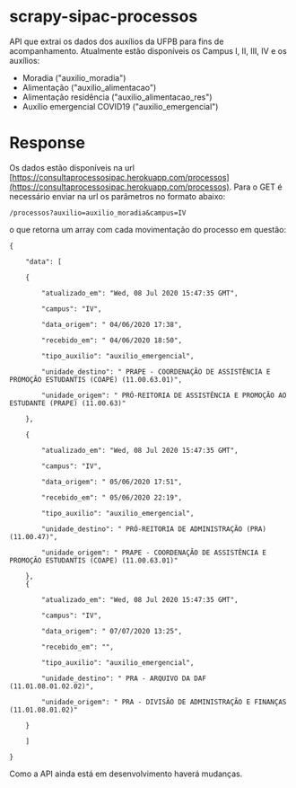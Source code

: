 # scrapy-sipac-processos
API que extrai os dados dos auxílios da UFPB para fins de acompanhamento. Atualmente estão disponíveis os Campus I, II, III, IV e os auxílios:

 - Moradia ("auxilio_moradia")
 - Alimentação ("auxilio_alimentacao")
 - Alimentação residência ("auxilio_alimentacao_res")
 - Auxílio emergencial COVID19 ("auxilio_emergencial")

# Response
Os dados estão disponíveis na url [https://consultaprocessosipac.herokuapp.com/processos](https://consultaprocessosipac.herokuapp.com/processos). Para o GET é necessário enviar na url os parâmetros no formato abaixo:

    
    /processos?auxilio=auxilio_moradia&campus=IV
    
o que retorna um array com cada movimentação do processo em questão:

    {
    
	    "data": [
    
	    {
    
		    "atualizado_em": "Wed, 08 Jul 2020 15:47:35 GMT",
		    
		    "campus": "IV",
		    
		    "data_origem": " 04/06/2020 17:38",
		    
		    "recebido_em": " 04/06/2020 18:50",
		    
		    "tipo_auxilio": "auxilio_emergencial",
		    
		    "unidade_destino": " PRAPE - COORDENAÇÃO DE ASSISTÊNCIA E PROMOÇÃO ESTUDANTIS (COAPE) (11.00.63.01)",
		    
		    "unidade_origem": " PRÓ-REITORIA DE ASSISTÊNCIA E PROMOÇÃO AO ESTUDANTE (PRAPE) (11.00.63)"
    
	    },
    
	    {
    
		    "atualizado_em": "Wed, 08 Jul 2020 15:47:35 GMT",
		    
		    "campus": "IV",
		    
		    "data_origem": " 05/06/2020 17:51",
		    
		    "recebido_em": " 05/06/2020 22:19",
		    
		    "tipo_auxilio": "auxilio_emergencial",
		    
		    "unidade_destino": " PRÓ-REITORIA DE ADMINISTRAÇÃO (PRA) (11.00.47)",
		    
		    "unidade_origem": " PRAPE - COORDENAÇÃO DE ASSISTÊNCIA E PROMOÇÃO ESTUDANTIS (COAPE) (11.00.63.01)"
		    
	    },
	    {

		    "atualizado_em": "Wed, 08 Jul 2020 15:47:35 GMT",
		    
		    "campus": "IV",
		    
		    "data_origem": " 07/07/2020 13:25",
		    
		    "recebido_em": "",
		    
		    "tipo_auxilio": "auxilio_emergencial",
		    
		    "unidade_destino": " PRA - ARQUIVO DA DAF (11.01.08.01.02.02)",
		    
		    "unidade_origem": " PRA - DIVISÃO DE ADMINISTRAÇÃO E FINANÇAS (11.01.08.01.02)"
    
	    }
    
		]
    
    }
	    
      
Como a API ainda está em desenvolvimento haverá mudanças.
     
